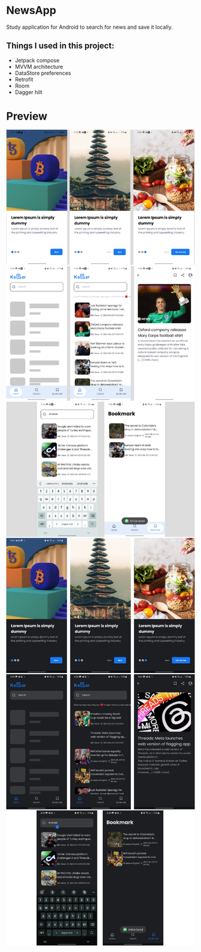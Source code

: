 # NewsApp
Study application for Android to search for news and save it locally.

## Things I used in this project:
- Jetpack compose
- MVVM architecture
- DataStore preferences
- Retrofit
- Room
- Dagger hilt

# Preview
![Image alt](https://github.com/IvanBoik/NewsApp/raw/master/preview/preview1.png)
![Image alt](https://github.com/IvanBoik/NewsApp/raw/master/preview/preview2.png)
![Image alt](https://github.com/IvanBoik/NewsApp/raw/master/preview/preview3.jpg)
![Image alt](https://github.com/IvanBoik/NewsApp/raw/master/preview/preview4.png)
![Image alt](https://github.com/IvanBoik/NewsApp/raw/master/preview/preview5.png)
![Image alt](https://github.com/IvanBoik/NewsApp/raw/master/preview/preview6.png)

